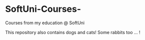 # SoftUni-Courses-
Courses from my education @ SoftUni

This repository also contains dogs and cats! Some rabbits too ... !
